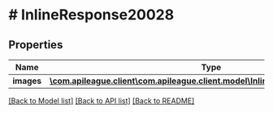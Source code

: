 # # InlineResponse20028

## Properties

Name | Type | Description | Notes
------------ | ------------- | ------------- | -------------
**images** | [**\com.apileague.client\com.apileague.client.model\InlineResponse20028Images[]**](InlineResponse20028Images.md) |  | [optional]

[[Back to Model list]](../../README.md#models) [[Back to API list]](../../README.md#endpoints) [[Back to README]](../../README.md)
